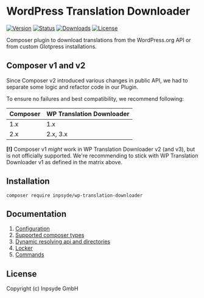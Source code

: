 # WordPress Translation Downloader

[![Version](https://img.shields.io/packagist/v/inpsyde/wp-translation-downloader.svg)](https://packagist.org/packages/inpsyde/wp-translation-downloader)
[![Status](https://img.shields.io/badge/status-active-brightgreen.svg)](https://github.com/inpsyde/wp-translation-downloader)
[![Downloads](https://img.shields.io/packagist/dt/inpsyde/wp-translation-downloader.svg)](https://packagist.org/packages/inpsyde/wp-translation-downloader)
[![License](https://img.shields.io/packagist/l/inpsyde/wp-translation-downloader.svg)](https://packagist.org/packages/inpsyde/wp-translation-downloader)

Composer plugin to download translations from the WordPress.org API or from custom Glotpress installations.

## Composer v1 and v2
Since Composer v2 introduced various changes in public API, we had to separate some logic and refactor code in our Plugin.

To ensure no failures and best compatibility, we recommend following:

| Composer | WP Translation Downloader |
|----------|---------------------------|
| 1.x      | 1.x                       |
| 2.x      | 2.x, 3.x                  |
 
**[!]** Composer v1 _might_ work in WP Translation Downloader v2 (and v3), but is not officially supported. We're recommending to stick with WP Translation Downloader v1 as defined in the matrix above.

## Installation

```
composer require inpsyde/wp-translation-downloader
```

## Documentation

1. [Configuration](./docs/Configuration.md)
2. [Supported composer types](./docs/Supported%20composer%20types.md)
3. [Dynamic resolving api and directories](./docs/Dynamic%20resolving%20api%20and%20directories.md)
4. [Locker](./docs/Locker.md)
5. [Commands](./docs/Commands.md)

## License

Copyright (c) Inpsyde GmbH
